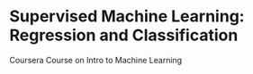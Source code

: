 # Supervised Machine Learning: Regression and Classification
 Coursera Course on Intro to Machine Learning
